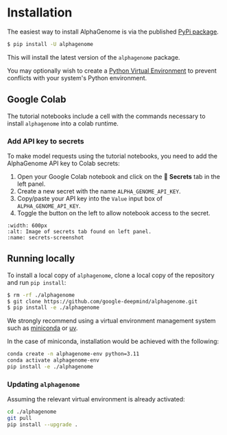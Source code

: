 # Installation

The easiest way to install AlphaGenome is via the published
[PyPi package](https://pypi.org/project/alphagenome).

```bash
$ pip install -U alphagenome
```

This will install the latest version of the `alphagenome` package.

You may optionally wish to create a
[Python Virtual Environment](https://docs.python.org/3/tutorial/venv.html) to
prevent conflicts with your system's Python environment.

## Google Colab

The tutorial notebooks include a cell with the commands necessary to install
`alphagenome` into a colab runtime.

### Add API key to secrets

To make model requests using the tutorial notebooks, you need to add the
AlphaGenome API key to Colab secrets:

1.  Open your Google Colab notebook and click on the 🔑 **Secrets** tab in the
    left panel.
1.  Create a new secret with the name `ALPHA_GENOME_API_KEY`.
1.  Copy/paste your API key into the `Value` input box of
    `ALPHA_GENOME_API_KEY`.
1.  Toggle the button on the left to allow notebook access to the secret.

<!-- mdformat off(Turn off mdformat to retain myst syntax.) -->

```{figure} /_static/secrets.png
:width: 600px
:alt: Image of secrets tab found on left panel.
:name: secrets-screenshot
```
<!-- mdformat on -->

## Running locally

To install a local copy of `alphagenome`, clone a local copy of the repository
and run `pip install`:

```bash
$ rm -rf ./alphagenome
$ git clone https://github.com/google-deepmind/alphagenome.git
$ pip install -e ./alphagenome
```

We strongly recommend using a virtual environment management system such as
[miniconda](https://docs.anaconda.com/miniconda/) or
[uv](https://docs.astral.sh/uv/pip/environments/).

In the case of miniconda, installation would be achieved with the following:

```bash
conda create -n alphagenome-env python=3.11
conda activate alphagenome-env
pip install -e ./alphagenome
```

### Updating `alphagenome`

Assuming the relevant virtual environment is already activated:

```bash
cd ./alphagenome
git pull
pip install --upgrade .
```
